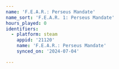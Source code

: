 ```yaml
---
name: 'F.E.A.R.: Perseus Mandate'
name_sort: 'F.E.A.R. 1: Perseus Mandate'
hours_played: 0
identifiers:
  - platform: steam
    appid: '21120'
    name: 'F.E.A.R.: Perseus Mandate'
    synced_on: '2024-07-04'

---
```

